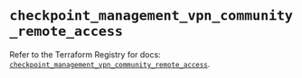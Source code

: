 # `checkpoint_management_vpn_community_remote_access`

Refer to the Terraform Registry for docs: [`checkpoint_management_vpn_community_remote_access`](https://registry.terraform.io/providers/checkpointsw/checkpoint/2.11.0/docs/resources/management_vpn_community_remote_access).
